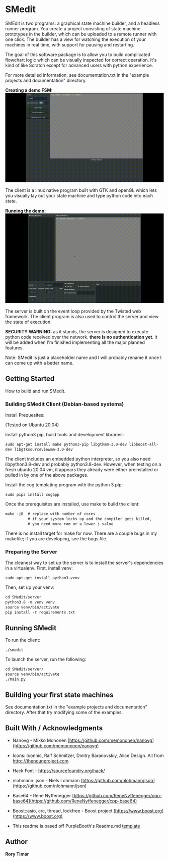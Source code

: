 # SMedit

SMEdit is two programs: a graphical state machine builder, and a headless runner program. You create a project consisting of state machine prototypes in the builder, which can be uploaded to a remote runner with one click. The builder has a view for watching the execution of your machines in real time, with support for pausing and restarting.

The goal of this software package is to allow you to build complicated flowchart logic which can be visually inspected for correct operation. It's kind of like Scratch except for advanced users with python experience.

For more detailed information, see documentation.txt in the "example projects and documentation" directory.


**Creating a demo FSM:**
![Builder, building](doc/img/build.gif)

The client is a linux native program built with GTK and openGL which lets you visually lay out your state machine and type python code into each state. 

**Running the demo:**
![Builder, running](doc/img/run.gif)

The server is built on the event loop provided by the Twisted web framework. The client program is also used to control the server and view the state of execution.

**SECURITY WARNING:** as it stands, the server is designed to execute python code received over the network. **there is no authentication yet**. It will be added when I'm finished implementing all the major planned features.

Note: SMedit is just a placeholder name and I will probably rename it once I can come up with a better name.



## Getting Started

How to build and run SMedit.


### Building SMedit Client (Debian-based systems)

Install Prequesites:  

(Tested on Ubuntu 20.04)

Install python3 pip, build tools and development libraries:

```
sudo apt-get install make python3-pip libgtkmm-3.0-dev libboost-all-dev libgtksourceviewmm-3.0-dev
```
The client includes an embedded python interpreter, so you also need libpython3.8-dev and probably python3.8-dev. However, when testing on a fresh ubuntu 20.04 vm, it appears they already were either preinstalled or pulled in by one of the above packages.


Install the cog templating program with the python 3 pip:
```
sudo pip3 install cogapp
```

Once the prerequisites are installed, use make to build the client:

```
make -j8  # replace with number of cores
          # if your system locks up and the compiler gets killed,
          # you need more ram or a lower j value
```

There is no install target for make for now. 
There are a couple bugs in my makefile; if you are developing, see the bugs file.


### Preparing the Server
The cleanest way to set up the server is to install the server's dependencies in a virtualenv. First, install venv:
```
sudo apt-get install python3-venv
```

Then, set up your venv:

```
cd SMedit/server
python3.8 -m venv venv
source venv/bin/activate
pip install -r requirements.txt
```

## Running SMedit

To run the client:
```
./smedit
```

To launch the server, run the following:

```
cd SMedit/server/
source venv/bin/activate
./main.py
```

## Building your first state machines
See documentation.txt in the "example projects and documentation" directory. After that try modifying some of the examples.


## Built With / Acknowledgments
* Nanovg - Mikko Mononen [https://github.com/memononen/nanovg](https://github.com/memononen/nanovg)

* Icons: Iconnic, Ralf Schmitzer, Dmitry Baranovskiy, Alice Design. All from [http:://thenounproject.com](http:://thenounproject.com)

* Hack Font  -  https://sourcefoundry.org/hack/

* nlohmann::json  -  Niels Lohmann [https://github.com/nlohmann/json](https://github.com/nlohmann/json)

* Base64 - Rene Nyffenegger  [https://github.com/ReneNyffenegger/cpp-base64](https://github.com/ReneNyffenegger/cpp-base64)

* Boost::asio, crc, thread, lockfree - Boost project [https://www.boost.org](https://www.boost.org)

* This readme is based off PurpleBooth's Readme.md [template](https://gist.github.com/PurpleBooth/109311bb0361f32d87a2#file-readme-template-md)



## Author

**Rory Timar**








